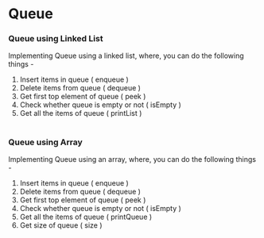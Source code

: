 # Queue

### Queue using Linked List

Implementing Queue using a linked list, where, you can do the following things -

1. Insert items in queue ( enqueue )
2. Delete items from queue ( dequeue )
3. Get first top element of queue ( peek )
4. Check whether queue is empty or not ( isEmpty )
5. Get all the items of queue ( printList )

#

### Queue using Array

Implementing Queue using an array, where, you can do the following things -

1. Insert items in queue ( enqueue )
2. Delete items from queue ( dequeue )
3. Get first top element of queue ( peek )
4. Check whether queue is empty or not ( isEmpty )
5. Get all the items of queue ( printQueue )
6. Get size of queue ( size )
